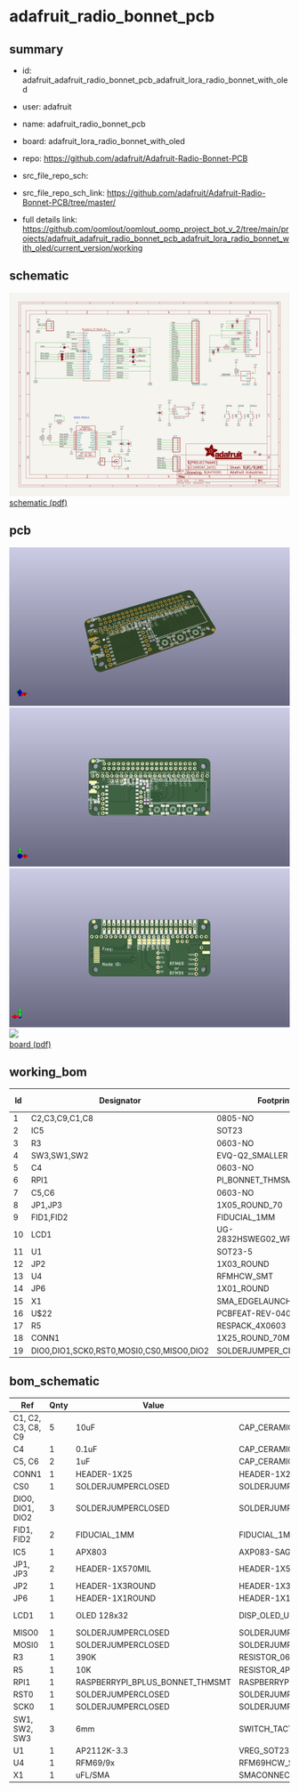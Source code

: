 # adafruit_radio_bonnet_pcb
 
## summary 
* id: adafruit_adafruit_radio_bonnet_pcb_adafruit_lora_radio_bonnet_with_oled
* user: adafruit
* name: adafruit_radio_bonnet_pcb
* board: adafruit_lora_radio_bonnet_with_oled
* repo: https://github.com/adafruit/Adafruit-Radio-Bonnet-PCB



* src_file_repo_sch: 
* src_file_repo_sch_link: https://github.com/adafruit/Adafruit-Radio-Bonnet-PCB/tree/master/
* full details link: https://github.com/oomlout/oomlout_oomp_project_bot_v_2/tree/main/projects/adafruit_adafruit_radio_bonnet_pcb_adafruit_lora_radio_bonnet_with_oled/current_version/working  

## schematic  
![](working_schematic_600.png)  
[schematic (pdf)](working_schematic.pdf) 






















## pcb  
![](working_3d_600.png) 
![](working_3d_front_600.png)  
![](working_3d_back_600.png)  
![](working_600.png)  
[board (pdf)](working.pdf)  

## working_bom
| Id | Designator | Footprint | Quantity | Designation | Supplier and ref |  | None | 
| --- | --- | --- | --- | --- | --- | --- | --- | 
| 1 | C2,C3,C9,C1,C8 | 0805-NO | 5 | 10uF |  |  | [''] | 
| 2 | IC5 | SOT23 | 1 | APX803 |  |  | [''] | 
| 3 | R3 | 0603-NO | 1 | 390K |  |  | [''] | 
| 4 | SW3,SW1,SW2 | EVQ-Q2_SMALLER | 3 | 6mm |  |  | [''] | 
| 5 | C4 | 0603-NO | 1 | 0.1uF |  |  | [''] | 
| 6 | RPI1 | PI_BONNET_THMSMT | 1 | RASPBERRYPI_BPLUS_BONNET_THMSMT |  |  | [''] | 
| 7 | C5,C6 | 0603-NO | 2 | 1uF |  |  | [''] | 
| 8 | JP1,JP3 | 1X05_ROUND_70 | 2 |  |  |  | [''] | 
| 9 | FID1,FID2 | FIDUCIAL_1MM | 2 | FIDUCIAL_1MM |  |  | [''] | 
| 10 | LCD1 | UG-2832HSWEG02_WRAPUNDER | 1 | OLED 128x32 |  |  | [''] | 
| 11 | U1 | SOT23-5 | 1 | AP2112K-3.3 |  |  | [''] | 
| 12 | JP2 | 1X03_ROUND | 1 |  |  |  | [''] | 
| 13 | U4 | RFMHCW_SMT | 1 | RFM69/9x |  |  | [''] | 
| 14 | JP6 | 1X01_ROUND | 1 |  |  |  | [''] | 
| 15 | X1 | SMA_EDGELAUNCH_UFL | 1 | uFL/SMA |  |  | [''] | 
| 16 | U$22 | PCBFEAT-REV-040 | 1 |  |  |  | [''] | 
| 17 | R5 | RESPACK_4X0603 | 1 | 10K |  |  | [''] | 
| 18 | CONN1 | 1X25_ROUND_70MIL | 1 | HEADER-1X25 |  |  | [''] | 
| 19 | DIO0,DIO1,SCK0,RST0,MOSI0,CS0,MISO0,DIO2 | SOLDERJUMPER_CLOSEDWIRE | 8 |  |  |  | [''] | 


## bom_schematic
| Ref | Qnty | Value | Cmp name | Footprint | Description | Vendor | DNP | 
| --- | --- | --- | --- | --- | --- | --- | --- | 
| C1, C2, C3, C8, C9 | 5 | 10uF | CAP_CERAMIC0805-NOOUTLINE | working:0805-NO |  |  |  | 
| C4 | 1 | 0.1uF | CAP_CERAMIC0603_NO | working:0603-NO |  |  |  | 
| C5, C6 | 2 | 1uF | CAP_CERAMIC0603_NO | working:0603-NO |  |  |  | 
| CONN1 | 1 | HEADER-1X25 | HEADER-1X25 | working:1X25_ROUND_70MIL |  |  |  | 
| CS0 | 1 | SOLDERJUMPERCLOSED | SOLDERJUMPERCLOSED | working:SOLDERJUMPER_CLOSEDWIRE |  |  |  | 
| DIO0, DIO1, DIO2 | 3 | SOLDERJUMPERCLOSED | SOLDERJUMPERCLOSED | working:SOLDERJUMPER_CLOSEDWIRE |  |  |  | 
| FID1, FID2 | 2 | FIDUCIAL_1MM | FIDUCIAL_1MM | working:FIDUCIAL_1MM |  |  |  | 
| IC5 | 1 | APX803 | AXP083-SAG | working:SOT23 |  |  |  | 
| JP1, JP3 | 2 | HEADER-1X570MIL | HEADER-1X570MIL | working:1X05_ROUND_70 |  |  |  | 
| JP2 | 1 | HEADER-1X3ROUND | HEADER-1X3ROUND | working:1X03_ROUND |  |  |  | 
| JP6 | 1 | HEADER-1X1ROUND | HEADER-1X1ROUND | working:1X01_ROUND |  |  |  | 
| LCD1 | 1 | OLED 128x32 | DISP_OLED_UG-2832HSWEG02 | working:UG-2832HSWEG02_WRAPUNDER |  |  |  | 
| MISO0 | 1 | SOLDERJUMPERCLOSED | SOLDERJUMPERCLOSED | working:SOLDERJUMPER_CLOSEDWIRE |  |  |  | 
| MOSI0 | 1 | SOLDERJUMPERCLOSED | SOLDERJUMPERCLOSED | working:SOLDERJUMPER_CLOSEDWIRE |  |  |  | 
| R3 | 1 | 390K | RESISTOR_0603_NOOUT | working:0603-NO |  |  |  | 
| R5 | 1 | 10K | RESISTOR_4PACK | working:RESPACK_4X0603 |  |  |  | 
| RPI1 | 1 | RASPBERRYPI_BPLUS_BONNET_THMSMT | RASPBERRYPI_BPLUS_BONNET_THMSMT | working:PI_BONNET_THMSMT |  |  |  | 
| RST0 | 1 | SOLDERJUMPERCLOSED | SOLDERJUMPERCLOSED | working:SOLDERJUMPER_CLOSEDWIRE |  |  |  | 
| SCK0 | 1 | SOLDERJUMPERCLOSED | SOLDERJUMPERCLOSED | working:SOLDERJUMPER_CLOSEDWIRE |  |  |  | 
| SW1, SW2, SW3 | 3 | 6mm | SWITCH_TACT_SMT_EVQQ2_SMALL | working:EVQ-Q2_SMALLER |  |  |  | 
| U1 | 1 | AP2112K-3.3 | VREG_SOT23-5 | working:SOT23-5 |  |  |  | 
| U4 | 1 | RFM69/9x | RFM69HCW_SMT | working:RFMHCW_SMT |  |  |  | 
| X1 | 1 | uFL/SMA | SMACONNECTOR_EDGE_UFL | working:SMA_EDGELAUNCH_UFL |  |  |  | 



